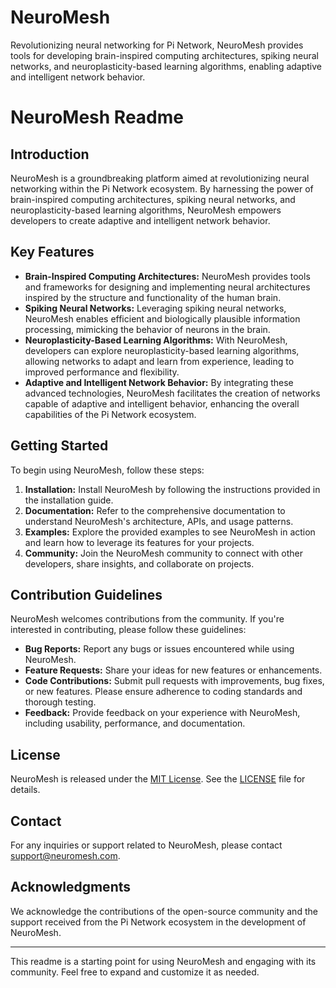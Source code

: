 # NeuroMesh

Revolutionizing neural networking for Pi Network, NeuroMesh provides tools for developing brain-inspired computing architectures, spiking neural networks, and neuroplasticity-based learning algorithms, enabling adaptive and intelligent network behavior.

# NeuroMesh Readme

## Introduction
NeuroMesh is a groundbreaking platform aimed at revolutionizing neural networking within the Pi Network ecosystem. By harnessing the power of brain-inspired computing architectures, spiking neural networks, and neuroplasticity-based learning algorithms, NeuroMesh empowers developers to create adaptive and intelligent network behavior.

## Key Features
- **Brain-Inspired Computing Architectures:** NeuroMesh provides tools and frameworks for designing and implementing neural architectures inspired by the structure and functionality of the human brain.
- **Spiking Neural Networks:** Leveraging spiking neural networks, NeuroMesh enables efficient and biologically plausible information processing, mimicking the behavior of neurons in the brain.
- **Neuroplasticity-Based Learning Algorithms:** With NeuroMesh, developers can explore neuroplasticity-based learning algorithms, allowing networks to adapt and learn from experience, leading to improved performance and flexibility.
- **Adaptive and Intelligent Network Behavior:** By integrating these advanced technologies, NeuroMesh facilitates the creation of networks capable of adaptive and intelligent behavior, enhancing the overall capabilities of the Pi Network ecosystem.

## Getting Started
To begin using NeuroMesh, follow these steps:
1. **Installation:** Install NeuroMesh by following the instructions provided in the installation guide.
2. **Documentation:** Refer to the comprehensive documentation to understand NeuroMesh's architecture, APIs, and usage patterns.
3. **Examples:** Explore the provided examples to see NeuroMesh in action and learn how to leverage its features for your projects.
4. **Community:** Join the NeuroMesh community to connect with other developers, share insights, and collaborate on projects.

## Contribution Guidelines
NeuroMesh welcomes contributions from the community. If you're interested in contributing, please follow these guidelines:
- **Bug Reports:** Report any bugs or issues encountered while using NeuroMesh.
- **Feature Requests:** Share your ideas for new features or enhancements.
- **Code Contributions:** Submit pull requests with improvements, bug fixes, or new features. Please ensure adherence to coding standards and thorough testing.
- **Feedback:** Provide feedback on your experience with NeuroMesh, including usability, performance, and documentation.

## License
NeuroMesh is released under the [MIT License](https://opensource.org/licenses/MIT). See the [LICENSE](LICENSE) file for details.

## Contact
For any inquiries or support related to NeuroMesh, please contact [support@neuromesh.com](mailto:support@neuromesh.com).

## Acknowledgments
We acknowledge the contributions of the open-source community and the support received from the Pi Network ecosystem in the development of NeuroMesh.

---
This readme is a starting point for using NeuroMesh and engaging with its community. Feel free to expand and customize it as needed.
